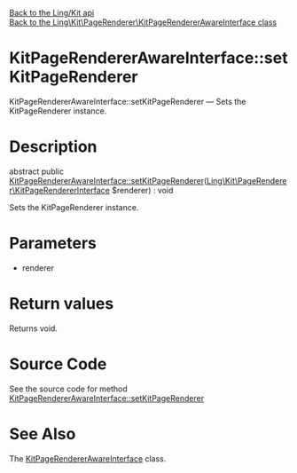 [Back to the Ling/Kit api](https://github.com/lingtalfi/Kit/blob/master/doc/api/Ling/Kit.md)<br>
[Back to the Ling\Kit\PageRenderer\KitPageRendererAwareInterface class](https://github.com/lingtalfi/Kit/blob/master/doc/api/Ling/Kit/PageRenderer/KitPageRendererAwareInterface.md)


KitPageRendererAwareInterface::setKitPageRenderer
================



KitPageRendererAwareInterface::setKitPageRenderer — Sets the KitPageRenderer instance.




Description
================


abstract public [KitPageRendererAwareInterface::setKitPageRenderer](https://github.com/lingtalfi/Kit/blob/master/doc/api/Ling/Kit/PageRenderer/KitPageRendererAwareInterface/setKitPageRenderer.md)([Ling\Kit\PageRenderer\KitPageRendererInterface](https://github.com/lingtalfi/Kit/blob/master/doc/api/Ling/Kit/PageRenderer/KitPageRendererInterface.md) $renderer) : void




Sets the KitPageRenderer instance.




Parameters
================


- renderer

    


Return values
================

Returns void.








Source Code
===========
See the source code for method [KitPageRendererAwareInterface::setKitPageRenderer](https://github.com/lingtalfi/Kit/blob/master/PageRenderer/KitPageRendererAwareInterface.php#L20-L20)


See Also
================

The [KitPageRendererAwareInterface](https://github.com/lingtalfi/Kit/blob/master/doc/api/Ling/Kit/PageRenderer/KitPageRendererAwareInterface.md) class.



